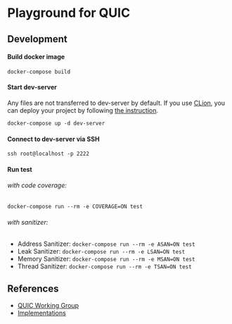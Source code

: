 # Playground for QUIC

## Development
#### Build docker image
```
docker-compose build
```

#### Start dev-server
Any files are not transferred to dev-server by default. If you use [CLion](https://www.jetbrains.com/clion/), you can deploy your project by following [the instruction](https://github.com/42milez/cpp-starterkit/wiki/Remote-Debugging-with-CLion).
```
docker-compose up -d dev-server
```

#### Connect to dev-server via SSH
```
ssh root@localhost -p 2222
```

#### Run test
###### with code coverage:
```
docker-compose run --rm -e COVERAGE=ON test
```

###### with sanitizer:
- Address Sanitizer: `docker-compose run --rm -e ASAN=ON test`
- Leak Sanitizer: `docker-compose run --rm -e LSAN=ON test`
- Memory Sanitizer: `docker-compose run --rm -e MSAN=ON test`
- Thread Sanitizer: `docker-compose run --rm -e TSAN=ON test`

## References
- [QUIC Working Group](https://quicwg.org)
- [Implementations](https://github.com/quicwg/base-drafts/wiki/Implementations)
